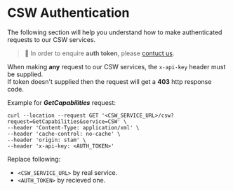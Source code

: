 # CSW Authentication
The following section will help you understand how to make authenticated requests to our CSW services.

> :information_desk_person: In order to enquire **auth token**, please [contuct us](/classified/contact_us.md).

When making **any** request to our CSW services, the `x-api-key` header must be supplied.<br/>
If token doesn't supplied then the request will get a **403** http response code.

Example for ***GetCapabilities*** request:
```curl
curl --location --request GET '<CSW_SERVICE_URL>/csw?request=GetCapabilities&service=CSW' \
--header 'Content-Type: application/xml' \
--header 'cache-control: no-cache' \
--header 'origin: stam' \
--header 'x-api-key: <AUTH_TOKEN>' 
```

Replace following:
- `<CSW_SERVICE_URL>` by real service.
- `<AUTH_TOKEN>` by recieved one.

